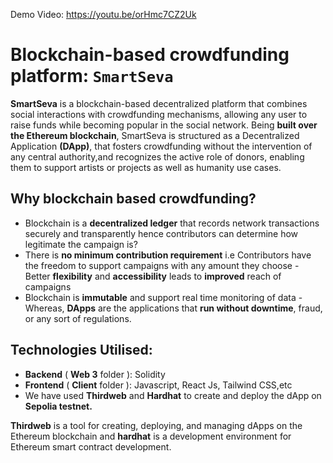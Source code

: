 Demo Video: https://youtu.be/orHmc7CZ2Uk

# Blockchain-based crowdfunding platform: `SmartSeva`

**SmartSeva** is a blockchain-based decentralized platform that combines social interactions with crowdfunding mechanisms, allowing any user to raise funds while becoming popular in the social network. Being **built over the Ethereum blockchain**, SmartSeva is structured as a Decentralized Application **(DApp)**, that fosters crowdfunding without the intervention of any central authority,and recognizes the active role of donors, enabling them to support artists or projects as well as humanity use cases.


## Why blockchain based crowdfunding?

- Blockchain is a **decentralized ledger** that records network transactions securely and transparently hence contributors can determine how legitimate the campaign is?
- There is **no minimum contribution requirement** i.e Contributors have the freedom to support campaigns with any amount they choose
-‌ Better **flexibility** and **accessibility** leads to **improved** reach of campaigns
- Blockchain is **immutable** and support real time monitoring of data
-‌ Whereas, **DApps** are the applications that **run without downtime**, fraud, or any sort of regulations.


## Technologies Utilised:

- **Backend** ( **Web 3** folder ): Solidity
- **Frontend** ( **Client** folder ): Javascript, React Js, Tailwind CSS,etc
- We have used **Thirdweb** and **Hardhat** to create and deploy the dApp on **Sepolia testnet.**

**Thirdweb** is a tool for creating, deploying, and managing dApps on the Ethereum blockchain and **hardhat** is a development environment for Ethereum smart contract development.

